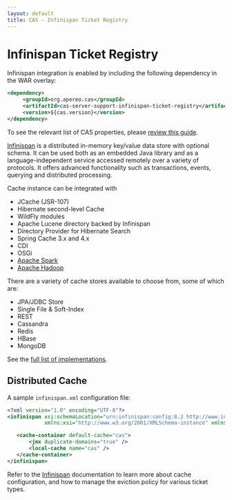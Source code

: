 ```yaml
---
layout: default
title: CAS - Infinispan Ticket Registry
---
```


# Infinispan Ticket Registry

Infinispan integration is enabled by including the following dependency in the WAR overlay:

```xml
<dependency>
     <groupId>org.apereo.cas</groupId>
     <artifactId>cas-server-support-infinispan-ticket-registry</artifactId>
     <version>${cas.version}</version>
</dependency>
```

To see the relevant list of CAS properties, please [review this guide](Configuration-Properties.html#infinispan-ticket-registry).

[Infinispan](http://infinispan.org/) is a distributed in-memory key/value data store with optional schema.
It can be used both as an embedded Java library and as a language-independent service accessed remotely over a variety of protocols.
It offers advanced functionality such as transactions, events, querying and distributed processing.

Cache instance can be integrated with

- JCache (JSR-107)
- Hibernate second-level Cache
- WildFly modules
- Apache Lucene directory backed by Infinispan
- Directory Provider for Hibernate Search
- Spring Cache 3.x and 4.x
- CDI
- OSGi
- [Apache Spark](https://github.com/infinispan/infinispan-spark)
- [Apache Hadoop](https://github.com/infinispan/infinispan-hadoop)

There are a variety of cache stores available to choose from, some of which are:

- JPA/JDBC Store
- Single File & Soft-Index
- REST
- Cassandra
- Redis
- HBase
- MongoDB

See the [full list of implementations](http://infinispan.org/cache-store-implementations/).

## Distributed Cache

A sample `infinispan.xml` configuration file:

```xml
<?xml version="1.0" encoding="UTF-8"?>
<infinispan xsi:schemaLocation="urn:infinispan:config:8.2 http://www.infinispan.org/schemas/infinispan-config-8.2.xsd"
            xmlns:xsi="http://www.w3.org/2001/XMLSchema-instance" xmlns="urn:infinispan:config:8.2">

   <cache-container default-cache="cas">
       <jmx duplicate-domains="true" />
       <local-cache name="cas" />
   </cache-container>
</infinispan>

```

Refer to the [Infinispan](http://infinispan.org/) documentation to learn more about cache configuration, and how
to manage the eviction policy for various ticket types.
